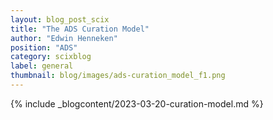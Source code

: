 ```yaml
---
layout: blog_post_scix
title: "The ADS Curation Model"
author: "Edwin Henneken"
position: "ADS"
category: scixblog
label: general
thumbnail: blog/images/ads-curation_model_f1.png
---
```


{% include _blogcontent/2023-03-20-curation-model.md %}